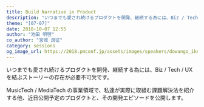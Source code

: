 ```yaml
---
title: Build Narrative in Product
description: "いつまでも愛され続けるプロダクトを開発、継続する為には、Biz / Tech / UX を結ぶストーリーの存在が必要不可欠です。MusicTech / MediaTech の事業領域で、私達が実際に取組む課題解決法を紹介する他、近日公開予定のプロダクトと、その開発エピソードを公開します。"
theme: "[07-07]"
date: 2018-10-07 12:55
author: "池田 明啓"
co_author: "宮城 良征"
category: sessions
og_image_url: https://2018.pmconf.jp/assets/images/speakers/dowango_ikeda.jpg
---
```

いつまでも愛され続けるプロダクトを開発、継続する為には、Biz / Tech / UX を結ぶストーリーの存在が必要不可欠です。

MusicTech / MediaTech の事業領域で、私達が実際に取組む課題解決法を紹介する他、近日公開予定のプロダクトと、その開発エピソードを公開します。
